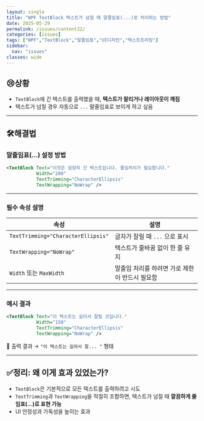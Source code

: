 ```yaml
---
layout: single
title: "WPF TextBlock 텍스트가 넘칠 때 말줄임표(...)로 처리하는 방법"
date: 2025-05-29
permalink: /issues/content22/
categories: [issues]
tags: ["WPF","TextBlock","말줄임표","UI디자인","텍스트트리밍"]
sidebar:
  nav: "issues"
classes: wide
---
```


## 😢**상황**
* `TextBlock`에 긴 텍스트를 출력했을 때, **텍스트가 잘리거나 레이아웃이 깨짐**  
* 텍스트가 넘칠 경우 자동으로 `...` 말줄임표로 보이게 하고 싶음

***

## 🛠️**해결법**

### 말줄임표(...) 설정 방법

```xml
<TextBlock Text="이것은 굉장히 긴 텍스트입니다. 줄임처리가 필요합니다."
           Width="200"
           TextTrimming="CharacterEllipsis"
           TextWrapping="NoWrap" />
```

---

### 필수 속성 설명

| 속성 | 설명 |
|------|------|
| `TextTrimming="CharacterEllipsis"` | 글자가 잘릴 때 `...` 으로 표시 |
| `TextWrapping="NoWrap"` | 텍스트가 줄바꿈 없이 한 줄 유지 |
| `Width` 또는 `MaxWidth` | 말줄임 처리를 하려면 가로 제한이 반드시 필요함 |

---

### 예시 결과

```xml
<TextBlock Text="이 텍스트는 길어서 잘릴 것입니다."
           Width="150"
           TextTrimming="CharacterEllipsis"
           TextWrapping="NoWrap" />
```

📌 출력 결과 → `"이 텍스트는 길어서 잘... "` 형태

---

## ✅**정리: 왜 이게 효과 있었는가?**

* `TextBlock`은 기본적으로 모든 텍스트를 출력하려고 시도  
* `TextTrimming`과 `TextWrapping`을 적절히 조합하면, 텍스트가 넘칠 때 **깔끔하게 줄임표(...)로 표현 가능**
* UI 안정성과 가독성을 높이는 효과
